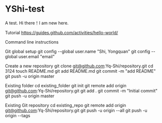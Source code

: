 # YShi-test
A test.
Hi there！I am new here.

Tutorial
https://guides.github.com/activities/hello-world/

Command line instructions

Git global setup
git config --global user.name "Shi, Yongquan"
git config --global user.email "email"

Create a new repository
git clone git@github.com:Yq-Shi/repository.git
cd 3124
touch README.md
git add README.md
git commit -m "add README"
git push -u origin master

Existing folder
cd existing_folder
git init
git remote add origin git@github.com:Yq-Shi/repository.git
git add .
git commit -m "Initial commit"
git push -u origin master

Existing Git repository
cd existing_repo
git remote add origin git@github.com:Yq-Shi/repository.git
git push -u origin --all
git push -u origin --tags
